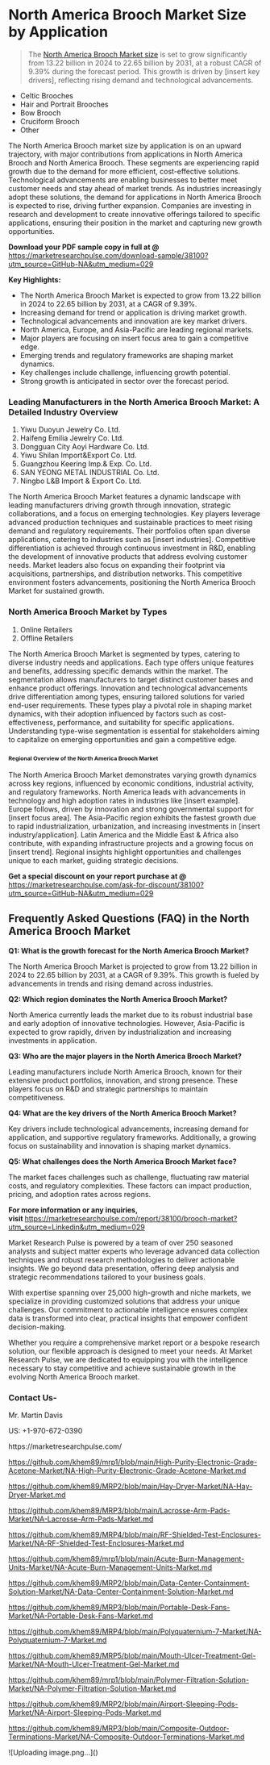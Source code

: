 <h1>North America Brooch Market&nbsp;Size by Application</h1><blockquote><p>The <a href="https://marketresearchpulse.com/download-sample/38100?utm_source=GitHub-NA&amp;utm_medium=029">North America Brooch Market size</a> is set to grow significantly from 13.22 billion in 2024 to 22.65 billion by 2031, at a robust CAGR of 9.39% during the forecast period. This growth is driven by [insert key drivers], reflecting rising demand and technological advancements.</p></blockquote><ul><li>Celtic Brooches <li> Hair and Portrait Brooches <li> Bow Brooch <li> Cruciform Brooch <li> Other</li></ul><p>The North America Brooch market size by application is on an upward trajectory, with major contributions from applications in North America Brooch and North America Brooch. These segments are experiencing rapid growth due to the demand for more efficient, cost-effective solutions. Technological advancements are enabling businesses to better meet customer needs and stay ahead of market trends. As industries increasingly adopt these solutions, the demand for applications in North America Brooch is expected to rise, driving further expansion. Companies are investing in research and development to create innovative offerings tailored to specific applications, ensuring their position in the market and capturing new growth opportunities.</p><p><strong>Download your PDF sample copy in full at @ </strong><a href="https://marketresearchpulse.com/download-sample/38100?utm_source=GitHub-NA&amp;utm_medium=029">https://marketresearchpulse.com/download-sample/38100?utm_source=GitHub-NA&amp;utm_medium=029</a></p><p><strong>Key Highlights: </strong></p><ul><li>The North America Brooch Market is expected to grow from 13.22 billion in 2024 to 22.65 billion by 2031, at a CAGR of 9.39%.</li><li>Increasing demand for trend or application is driving market growth.</li><li>Technological advancements and innovation are key market drivers.</li><li>North America, Europe, and Asia-Pacific are leading regional markets.</li><li>Major players are focusing on insert focus area to gain a competitive edge.</li><li>Emerging trends and regulatory frameworks are shaping market dynamics.</li><li>Key challenges include challenge, influencing growth potential.</li><li>Strong growth is anticipated in sector over the forecast period.</li></ul><h3>Leading Manufacturers in the North America Brooch Market: A Detailed Industry Overview</h3><ol><li>Yiwu Duoyun Jewelry Co. Ltd.</li><li>Haifeng Emilia Jewelry Co. Ltd.</li><li>Dongguan City Aoyi Hardware Co. Ltd.</li><li>Yiwu Shilan Import&Export Co. Ltd.</li><li>Guangzhou Keering Imp.& Exp. Co. Ltd.</li><li>SAN YEONG METAL INDUSTRIAL Co. Ltd.</li><li>Ningbo L&B Import & Export Co. Ltd.</li></ol><div class="flex max-w-full flex-col flex-grow"><div class="min-h-8 text-message flex w-full flex-col items-end gap-2 whitespace-normal break-words [.text-message+&amp;]:mt-5" dir="auto" data-message-author-role="assistant" data-message-id="fd8432e4-4910-450d-b182-61b7bfb0a01f" data-message-model-slug="gpt-4o"><div class="flex w-full flex-col gap-1 empty:hidden first:pt-[3px]"><div class="markdown prose w-full break-words dark:prose-invert light"><p>The North America Brooch Market features a dynamic landscape with leading manufacturers driving growth through innovation, strategic collaborations, and a focus on emerging technologies. Key players leverage advanced production techniques and sustainable practices to meet rising demand and regulatory requirements. Their portfolios often span diverse applications, catering to industries such as [insert industries]. Competitive differentiation is achieved through continuous investment in R&amp;D, enabling the development of innovative products that address evolving customer needs. Market leaders also focus on expanding their footprint via acquisitions, partnerships, and distribution networks. This competitive environment fosters advancements, positioning the North America Brooch Market for sustained growth.</p></div></div></div></div><h3>North America Brooch Market by Types</h3><ol><li>Online Retailers <li> Offline Retailers</li></ol><div class="flex max-w-full flex-col flex-grow"><div class="min-h-8 text-message flex w-full flex-col items-end gap-2 whitespace-normal break-words [.text-message+&amp;]:mt-5" dir="auto" data-message-author-role="assistant" data-message-id="084470be-0bb7-4664-bddf-5156b4f41249" data-message-model-slug="gpt-4o-mini"><div class="flex w-full flex-col gap-1 empty:hidden first:pt-[3px]"><div class="markdown prose w-full break-words dark:prose-invert light"><p>The North America Brooch Market is segmented by types, catering to diverse industry needs and applications. Each type offers unique features and benefits, addressing specific demands within the market. The segmentation allows manufacturers to target distinct customer bases and enhance product offerings. Innovation and technological advancements drive differentiation among types, ensuring tailored solutions for varied end-user requirements. These types play a pivotal role in shaping market dynamics, with their adoption influenced by factors such as cost-effectiveness, performance, and suitability for specific applications. Understanding type-wise segmentation is essential for stakeholders aiming to capitalize on emerging opportunities and gain a competitive edge.</p></div></div></div></div><h3><span style="font-size: 11px;">Regional Overview of the North America Brooch Market</span></h3><div class="flex max-w-full flex-col flex-grow"><div class="min-h-8 text-message flex w-full flex-col items-end gap-2 whitespace-normal break-words [.text-message+&amp;]:mt-5" dir="auto" data-message-author-role="assistant" data-message-id="e9038762-ce64-4e30-91c9-9bd413514231" data-message-model-slug="gpt-4o-mini"><div class="flex w-full flex-col gap-1 empty:hidden first:pt-[3px]"><div class="markdown prose w-full break-words dark:prose-invert light"><p>The North America Brooch Market demonstrates varying growth dynamics across key regions, influenced by economic conditions, industrial activity, and regulatory frameworks. North America leads with advancements in technology and high adoption rates in industries like [insert example]. Europe follows, driven by innovation and strong governmental support for [insert focus area]. The Asia-Pacific region exhibits the fastest growth due to rapid industrialization, urbanization, and increasing investments in [insert industry/application]. Latin America and the Middle East &amp; Africa also contribute, with expanding infrastructure projects and a growing focus on [insert trend]. Regional insights highlight opportunities and challenges unique to each market, guiding strategic decisions.</p></div></div></div></div><p><strong>Get a special discount on your report purchase at @ </strong><a href="https://marketresearchpulse.com/ask-for-discount/38100?utm_source=GitHub-NA&amp;utm_medium=029">https://marketresearchpulse.com/ask-for-discount/38100?utm_source=GitHub-NA&amp;utm_medium=029</a></p><h2>Frequently Asked Questions (FAQ) in the North America Brooch Market</h2><p><strong>Q1: What is the growth forecast for the North America Brooch Market?</strong></p><p>The North America Brooch Market is projected to grow from 13.22 billion in 2024 to 22.65 billion by 2031, at a CAGR of 9.39%. This growth is fueled by advancements in trends and rising demand across industries.</p><p><strong>Q2: Which region dominates the North America Brooch Market?</strong></p><p>North America currently leads the market due to its robust industrial base and early adoption of innovative technologies. However, Asia-Pacific is expected to grow rapidly, driven by industrialization and increasing investments in application.</p><p><strong>Q3: Who are the major players in the North America Brooch Market?</strong></p><p>Leading manufacturers include North America Brooch, known for their extensive product portfolios, innovation, and strong presence. These players focus on R&amp;D and strategic partnerships to maintain competitiveness.</p><p><strong>Q4: What are the key drivers of the North America Brooch Market?</strong></p><p>Key drivers include technological advancements, increasing demand for application, and supportive regulatory frameworks. Additionally, a growing focus on sustainability and innovation is shaping market dynamics.</p><p><strong>Q5: What challenges does the North America Brooch Market face?</strong></p><p>The market faces challenges such as challenge, fluctuating raw material costs, and regulatory complexities. These factors can impact production, pricing, and adoption rates across regions.</p><p><strong>For more information or any inquiries, visit&nbsp;</strong><a href="https://marketresearchpulse.com/report/38100/brooch-market?utm_source=Linkedin&utm_medium=029">https://marketresearchpulse.com/report/38100/brooch-market?utm_source=Linkedin&utm_medium=029</a></p><p>Market Research Pulse is powered by a team of over 250 seasoned analysts and subject matter experts who leverage advanced data collection techniques and robust research methodologies to deliver actionable insights. We go beyond data presentation, offering deep analysis and strategic recommendations tailored to your business goals.</p><p>With expertise spanning over 25,000 high-growth and niche markets, we specialize in providing customized solutions that address your unique challenges. Our commitment to actionable intelligence ensures complex data is transformed into clear, practical insights that empower confident decision-making.</p><p>Whether you require a comprehensive market report or a bespoke research solution, our flexible approach is designed to meet your needs. At Market Research Pulse, we are dedicated to equipping you with the intelligence necessary to stay competitive and achieve sustainable growth in the evolving North America Brooch market.</p><h3><strong>Contact Us-</strong></h3><p>Mr. Martin Davis</p><p>US: +1-970-672-0390</p><p>https://marketresearchpulse.com/</p><p><a href="https://github.com/khem89/mrp1/blob/main/High-Purity-Electronic-Grade-Acetone-Market/NA-High-Purity-Electronic-Grade-Acetone-Market.md">https://github.com/khem89/mrp1/blob/main/High-Purity-Electronic-Grade-Acetone-Market/NA-High-Purity-Electronic-Grade-Acetone-Market.md</a></p><p><a href="https://github.com/khem89/MRP2/blob/main/Hay-Dryer-Market/NA-Hay-Dryer-Market.md">https://github.com/khem89/MRP2/blob/main/Hay-Dryer-Market/NA-Hay-Dryer-Market.md</a></p><p><a href="https://github.com/khem89/MRP3/blob/main/Lacrosse-Arm-Pads-Market/NA-Lacrosse-Arm-Pads-Market.md">https://github.com/khem89/MRP3/blob/main/Lacrosse-Arm-Pads-Market/NA-Lacrosse-Arm-Pads-Market.md</a></p><p><a href="https://github.com/khem89/MRP4/blob/main/RF-Shielded-Test-Enclosures-Market/NA-RF-Shielded-Test-Enclosures-Market.md">https://github.com/khem89/MRP4/blob/main/RF-Shielded-Test-Enclosures-Market/NA-RF-Shielded-Test-Enclosures-Market.md</a></p><p><a href="https://github.com/khem89/mrp1/blob/main/Acute-Burn-Management-Units-Market/NA-Acute-Burn-Management-Units-Market.md">https://github.com/khem89/mrp1/blob/main/Acute-Burn-Management-Units-Market/NA-Acute-Burn-Management-Units-Market.md</a></p><p><a href="https://github.com/khem89/MRP2/blob/main/Data-Center-Containment-Solution-Market/NA-Data-Center-Containment-Solution-Market.md">https://github.com/khem89/MRP2/blob/main/Data-Center-Containment-Solution-Market/NA-Data-Center-Containment-Solution-Market.md</a></p><p><a href="https://github.com/khem89/MRP3/blob/main/Portable-Desk-Fans-Market/NA-Portable-Desk-Fans-Market.md">https://github.com/khem89/MRP3/blob/main/Portable-Desk-Fans-Market/NA-Portable-Desk-Fans-Market.md</a></p><p><a href="https://github.com/khem89/MRP4/blob/main/Polyquaternium-7-Market/NA-Polyquaternium-7-Market.md">https://github.com/khem89/MRP4/blob/main/Polyquaternium-7-Market/NA-Polyquaternium-7-Market.md</a></p><p><a href="https://github.com/khem89/MRP5/blob/main/Mouth-Ulcer-Treatment-Gel-Market/NA-Mouth-Ulcer-Treatment-Gel-Market.md">https://github.com/khem89/MRP5/blob/main/Mouth-Ulcer-Treatment-Gel-Market/NA-Mouth-Ulcer-Treatment-Gel-Market.md</a></p><p><a href="https://github.com/khem89/mrp1/blob/main/Polymer-Filtration-Solution-Market/NA-Polymer-Filtration-Solution-Market.md">https://github.com/khem89/mrp1/blob/main/Polymer-Filtration-Solution-Market/NA-Polymer-Filtration-Solution-Market.md</a></p><p><a href="https://github.com/khem89/MRP2/blob/main/Airport-Sleeping-Pods-Market/NA-Airport-Sleeping-Pods-Market.md">https://github.com/khem89/MRP2/blob/main/Airport-Sleeping-Pods-Market/NA-Airport-Sleeping-Pods-Market.md</a></p><p><a href="https://github.com/khem89/MRP3/blob/main/Composite-Outdoor-Terminations-Market/NA-Composite-Outdoor-Terminations-Market.md">https://github.com/khem89/MRP3/blob/main/Composite-Outdoor-Terminations-Market/NA-Composite-Outdoor-Terminations-Market.md</a></p>
![Uploading image.png…]()

